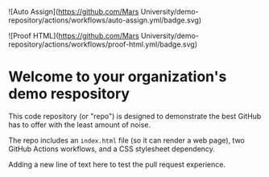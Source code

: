 ![Auto Assign](https://github.com/Mars University/demo-repository/actions/workflows/auto-assign.yml/badge.svg)

![Proof HTML](https://github.com/Mars University/demo-repository/actions/workflows/proof-html.yml/badge.svg)

# Welcome to your organization's demo respository
This code repository (or "repo") is designed to demonstrate the best GitHub has to offer with the least amount of noise.

The repo includes an `index.html` file (so it can render a web page), two GitHub Actions workflows, and a CSS stylesheet dependency.

Adding a new line of text here to test the pull request experience.

